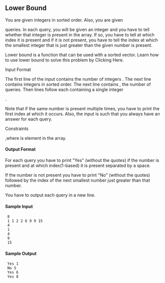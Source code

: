 ## Lower Bound

You are given integers in sorted order. Also, you are given

queries. In each query, you will be given an integer and you have to tell whether that integer is present in the array. If so, you have to tell at which index it is present and if it is not present, you have to tell the index at which the smallest integer that is just greater than the given number is present.

Lower bound is a function that can be used with a sorted vector. Learn how to use lower bound to solve this problem by Clicking Here.

Input Format

The first line of the input contains the number of integers
. The next line contains integers in sorted order. The next line contains , the number of queries. Then lines follow each containing a single integer

.

Note that if the same number is present multiple times, you have to print the first index at which it occurs. Also, the input is such that you always have an answer for each query.

Constraints


,where is element in the array.


#### Output Format

For each query you have to print "Yes" (without the quotes) if the number is present and at which index(1-based) it is present separated by a space.

If the number is not present you have to print "No" (without the quotes) followed by the index of the next smallest number just greater than that number.

You have to output each query in a new line.

#### Sample Input
```
 8
 1 1 2 2 6 9 9 15
 4
 1
 4
 9
 15
```
#### Sample Output
```
 Yes 1
 No 5
 Yes 6
 Yes 8
```
